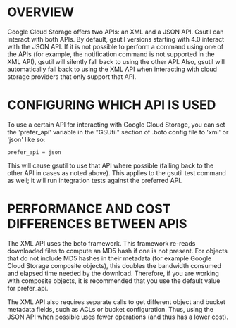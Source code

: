 # OVERVIEW
  Google Cloud Storage offers two APIs: an XML and a JSON API. Gsutil can
  interact with both APIs. By default, gsutil versions starting with 4.0
  interact with the JSON API. If it is not possible to perform a command using
  one of the APIs (for example, the notification command is not supported in
  the XML API), gsutil will silently fall back to using the other API. Also,
  gsutil will automatically fall back to using the XML API when interacting
  with cloud storage providers that only support that API.

# CONFIGURING WHICH API IS USED
  To use a certain API for interacting with Google Cloud Storage, you can set
  the 'prefer_api' variable in the "GSUtil" section of .boto config file to
  'xml' or 'json' like so:

    prefer_api = json

  This will cause gsutil to use that API where possible (falling back to the
  other API in cases as noted above). This applies to the gsutil test command
  as well; it will run integration tests against the preferred API.

# PERFORMANCE AND COST DIFFERENCES BETWEEN APIS
  The XML API uses the boto framework.  This framework re-reads downloaded files
  to compute an MD5 hash if one is not present. For objects that do not
  include MD5 hashes in their metadata (for example Google Cloud Storage
  composite objects), this doubles the bandwidth consumed and elapsed time
  needed by the download. Therefore, if you are working with composite objects,
  it is recommended that you use the default value for prefer_api.

  The XML API also requires separate calls to get different object and bucket
  metadata fields, such as ACLs or bucket configuration. Thus, using the JSON
  API when possible uses fewer operations (and thus has a lower cost).